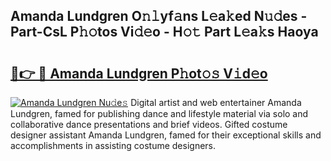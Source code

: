 ## Amanda Lundgren O𝚗𝚕yf𝚊ns L𝚎a𝚔ed N𝚞𝚍es - Part-CsL P𝚑𝚘tos Vi𝚍𝚎o - H𝚘𝚝 Part L𝚎a𝚔s Haoya

# <h2><a href="http://kf1gmf2.oniu.top/?m=Amanda+Lundgren">🔗👉 🔴 Amanda Lundgren P𝚑ot𝚘𝚜 V𝚒d𝚎o</a></h2>

[![Amanda Lundgren Nu𝚍e𝚜](https://i.imgur.com/0qMVB7G.gif)](http://kf1gmf2.oniu.top/?m=Amanda+Lundgren)
Digital artist and web entertainer Amanda Lundgren, famed for publishing dance and lifestyle material via solo and collaborative dance presentations and brief videos. Gifted costume designer assistant Amanda Lundgren, famed for their exceptional skills and accomplishments in assisting costume designers.  
